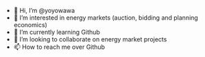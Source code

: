 - 👋 Hi, I’m @yoyowawa
- 👀 I’m interested in energy markets (auction, bidding and planning economics)
- 🌱 I’m currently learning Github
- 💞️ I’m looking to collaborate on energy market projects
- 📫 How to reach me over Github

<!---
yoyowawa/yoyowawa is a ✨ special ✨ repository because its `README.md` (this file) appears on your GitHub profile.
You can click the Preview link to take a look at your changes.
--->
